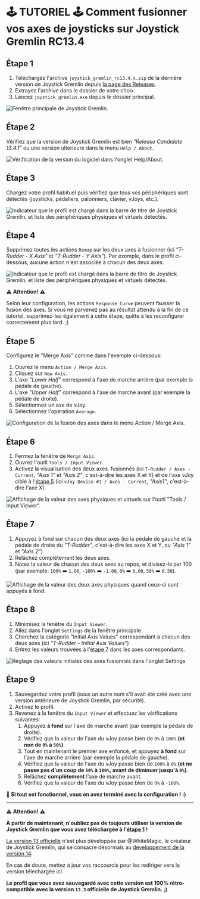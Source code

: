 # :joystick: TUTORIEL :joystick: Comment fusionner vos axes de joysticks sur Joystick Gremlin RC13.4


## Étape 1

1. Téléchargez l'archive `joystick_gremlin_rc13.4.x.zip` de la dernière version de Joystick Gremlin depuis [la page des Releases](https://github.com/Drakehinst/JoystickGremlin/releases).
1. Extrayez l'archive dans le dossier de votre choix.
1. Lancez `joystick_gremlin.exe` depuis le dossier principal.

![Fenêtre principale de Joystick Gremlin.](../images/tutorial_merge_axis/step_01.png)


## Étape 2

Vérifiez que la version de Joystick Gremlin est bien *"Release Candidate 13.4.1"* ou une version ultérieure dans le menu `Help / About`.

![Vérification de la version du logiciel dans l'onglet `Help/About`.](../images/tutorial_merge_axis/step_02.png)


## Étape 3

Chargez votre profil habituel puis vérifiez que tous vos périphériques sont détectés (joysticks, pédaliers, palonniers, clavier, vJoys, etc.).

![Indicateur que le profil est chargé dans la barre de titre de Joystick Gremlin, et liste des périphériques physiques et virtuels détectés.](../images/tutorial_merge_axis/step_03.png)


## Étape 4

Supprimez toutes les actions `Remap` sur les deux axes à fusionner (ici *"T-Rudder - X Axis"* et *"T-Rudder - Y Axis"*). Par exemple, dans le profil ci-dessous, aucune action n'est associée à chacun des deux axes.

![Indicateur que le profil est chargé dans la barre de titre de Joystick Gremlin, et liste des périphériques physiques et virtuels détectés.](../images/tutorial_merge_axis/step_04.png)

:warning: **Attention!** :warning:

Selon leur configuration, les actions `Response Curve` peuvent fausser la fusion des axes. Si vous ne parvenez pas au résultat attendu à la fin de ce tutoriel, supprimez-les également à cette étape, quitte à les reconfigurer correctement plus tard. ;)


## Étape 5

Configurez le "Merge Axis" comme dans l'exemple ci-dessous:
1. Ouvrez le menu `Action / Merge Axis`.
1. Cliquez sur `New Axis`.
1. L'axe *"Lower Half"* correspond à l'axe de marche arrière (par exemple la pédale de gauche).
1. L'axe *"Upper Half"* correspond à l'axe de marche avant (par exemple la pédale de droite).
1. Sélectionnez un axe de vJoy.
1. Sélectionnez l'opération `Average`.

![Configuration de la fusion des axes dans le menu `Action / Merge Axis`.](../images/tutorial_merge_axis/step_05.png)


## Étape 6

1. Fermez la fenêtre de `Merge Axis`.
1. Ouvrez l'outil `Tools / Input Viewer`.
1. Activez la visualisation des deux axes.
fusionnés (ici `T-Rudder / Axes - Current`, *"Axis 1"* et *"Axis 2"*, c'est-à-dire les axes X et Y) et de l'axe vJoy ciblé à l'[étape 5](../tutorials/tutorial_merge_axis_fr.md#étape-5) (ici `vJoy Device #1 / Axes - Current`, *"Axis1"*, c'est-à-dire l'axe X).

![Affichage de la valeur des axes physiques et virtuels sur l'outil *"Tools / Input Viewer"*.](../images/tutorial_merge_axis/step_06.png)


## Étape 7

1. Appuyez à fond sur chacun des deux axes (ici la pédale de gauche et la pédale de droite du *"T-Rudder"*, c'est-à-dire les axes X et Y, ou *"Axis 1"* et *"Axis 2"*)
1. Relâchez complètement les deux axes.
1. Notez la valeur de chacun des deux axes au repos, et divisez-la par 100 (par exemple: `100%` :arrow_right: `1.00`, `-100%` :arrow_right: `-1.00`, `0%` :arrow_right: `0.00`, `50%` :arrow_right: `0.50`).

![Affichage de la valeur des deux axes physiques quand ceux-ci sont appuyés à fond.](../images/tutorial_merge_axis/step_07.png)


## Étape 8

1. Minimisez la fenêtre du `Input Viewer`.
1. Allez dans l'onglet `Settings` de la fenêtre principale.
1. Cherchez la catégorie "Initial Axis Values" correspondant à chacun des deux axes (ici *"T-Rudder - Initial Axis Values"*)
1. Entrez les valeurs trouvées à l'[étape 7](../tutorials/tutorial_merge_axis_fr.md#étape-7) dans les axes correspondants.

![Réglage des valeurs initiales des axes fusionnés dans l'onglet `Settings`](../images/tutorial_merge_axis/step_08.png)


## Étape 9

1. Sauvegardez votre profil (sous un autre nom s'il avait été créé avec une version antérieure de Joystick Gremlin, par sécurité).
1. Activez le profil.
1. Revenez à la fenêtre du `Input Viewer` et effectuez les vérifications suivantes:
    1. Appuyez **à fond** sur l'axe de marche avant (par exemple la pédale de droite).
    2. Vérifiez que la valeur de l'axe du vJoy passe bien de `0%` à `100%` **(et non de `0%` à `50%`)**.
    3. Tout en maintenant le premier axe enfoncé, et appuyez **à fond** sur l'axe de marche arrière (par exemple la pédale de gauche).
    4. Vérifiez que la valeur de l'axe du vJoy passe bien de `100%` à `0%` **(et ne passe pas d'un coup de `50%` à `100%`, avant de diminuer jusqu'à `0%`)**.
    5. Relâchez **complètement** l'axe de marche avant.
    6. Vérifiez que la valeur de l'axe du vJoy passe bien de `0%` à `-100%`.
    
**:rocket: Si tout est fonctionnel, vous en avez terminé avec la configuration ! :)**

---

:warning: **Attention!** :warning:

**À partir de maintenant, n'oubliez pas de toujours utiliser la version de Joystick Gremlin que vous avez téléchargée à l'[étape 1](../tutorials/tutorial_merge_axis_fr.md#étape-1) !**

[La version 13 officielle](https://github.com/WhiteMagic/JoystickGremlin/releases) n'est plus développée par @WhiteMagic, le créateur de Joystick Gremlin, qui se consacre désormais au [développement de la version 14](https://github.com/WhiteMagic/JoystickGremlin/tree/develop).

En cas de doute, mettez à jour vos raccourcis pour les rediriger vers la version télechargée ici.

**Le profil que vous avez sauvegardé avec cette version est 100% rétro-compatible avec la version `13.3` officielle de Joystick Gremlin. ;)**